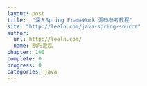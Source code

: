 ```yaml
---
layout: post
title:  "深入Spring FrameWork 源码参考教程"
site: "http://leeln.com/java-spring-source"
author:
  url: http://leeln.com/
  name: 欧阳澄泓
chapter: 100
complete: 0
progress: 0
categories: java
---
```


